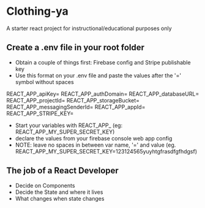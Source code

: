 # Clothing-ya
A starter react project for instructional/educational purposes only

## Create a .env file in your root folder

- Obtain a couple of things first: Firebase config and Stripe publishable key
- Use this format on your .env file and paste the values after the '=' symbol without spaces

REACT_APP_apiKey=
REACT_APP_authDomain=
REACT_APP_databaseURL=
REACT_APP_projectId=
REACT_APP_storageBucket=
REACT_APP_messagingSenderId=
REACT_APP_appId=
REACT_APP_STRIPE_KEY=

- Start your variables with REACT_APP_ (eg: REACT_APP_MY_SUPER_SECRET_KEY)
- declare the values from your firebase console web app config
- NOTE: leave no spaces in between var name, '=' and value (eg. REACT_APP_MY_SUPER_SECRET_KEY=123124565yuyhtgfrasdfgfhdgsf)

## The job of a React Developer

- Decide on Components
- Decide the State and where it lives
- What changes when state changes
